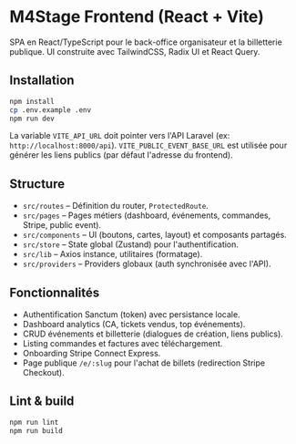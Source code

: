 # M4Stage Frontend (React + Vite)

SPA en React/TypeScript pour le back-office organisateur et la billetterie publique. UI construite avec TailwindCSS, Radix UI et React Query.

## Installation

```bash
npm install
cp .env.example .env
npm run dev
```

La variable `VITE_API_URL` doit pointer vers l'API Laravel (ex: `http://localhost:8000/api`). `VITE_PUBLIC_EVENT_BASE_URL` est utilisée pour générer les liens publics (par défaut l'adresse du frontend).

## Structure

- `src/routes` – Définition du router, `ProtectedRoute`.
- `src/pages` – Pages métiers (dashboard, événements, commandes, Stripe, public event).
- `src/components` – UI (boutons, cartes, layout) et composants partagés.
- `src/store` – State global (Zustand) pour l'authentification.
- `src/lib` – Axios instance, utilitaires (formatage).
- `src/providers` – Providers globaux (auth synchronisée avec l'API).

## Fonctionnalités

- Authentification Sanctum (token) avec persistance locale.
- Dashboard analytics (CA, tickets vendus, top événements).
- CRUD événements et billetterie (dialogues de création, liens publics).
- Listing commandes et factures avec téléchargement.
- Onboarding Stripe Connect Express.
- Page publique `/e/:slug` pour l'achat de billets (redirection Stripe Checkout).

## Lint & build

```bash
npm run lint
npm run build
```
